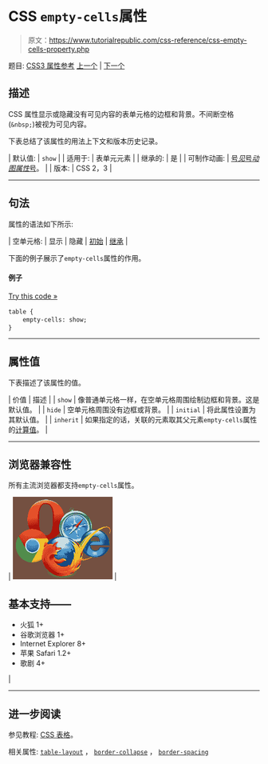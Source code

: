 # CSS `empty-cells`属性

> 原文：<https://www.tutorialrepublic.com/css-reference/css-empty-cells-property.php>

题目: [CSS3 属性参考](css3-properties.php) [上一个](css-display-property.php) | [下一个](css3-flex-property.php)

## 描述

CSS 属性显示或隐藏没有可见内容的表单元格的边框和背景。不间断空格(`&nbsp;`)被视为可见内容。

下表总结了该属性的用法上下文和版本历史记录。

| 默认值: | `show` |
| 适用于: | 表单元元素 |
| 继承的: | 是 |
| 可制作动画: | [号*见*号*动图属性*号](css-animatable-properties.php)。 |
| 版本: | CSS 2，3 |

* * *

## 句法

属性的语法如下所示:

| 空单元格: | 显示 &#124; 隐藏 &#124; [初始](../definitions.php#initial) &#124; [继承](../definitions.php#inherit) |

下面的例子展示了`empty-cells`属性的作用。

#### 例子

[Try this code »](../codelab.php?topic=css&file=empty-cells-property "Try this code using online Editor")

```
table {
    empty-cells: show;
}
```

* * *

## 属性值

下表描述了该属性的值。

| 价值 | 描述 |
| `show` | 像普通单元格一样，在空单元格周围绘制边框和背景。这是默认值。 |
| `hide` | 空单元格周围没有边框或背景。 |
| `initial` | 将此属性设置为其默认值。 |
| `inherit` | 如果指定的话，关联的元素取其父元素`empty-cells`属性的[计算值](../definitions.php#computed-value)。 |

* * *

## 浏览器兼容性

所有主流浏览器都支持`empty-cells`属性。

| ![Browsers Icon](img/e9331123c77668c1832e541c2fca1002.png) | 

## 基本支持——

*   火狐 1+
*   谷歌浏览器 1+
*   Internet Explorer 8+
*   苹果 Safari 1.2+
*   歌剧 4+

 |

* * *

## 进一步阅读

参见教程: [CSS 表格](../css-tutorial/css-tables.php)。

相关属性: [`table-layout`](css-table-layout-property.php) ， [`border-collapse`](css-border-collapse-property.php) ， [`border-spacing`](css-border-spacing-property.php)